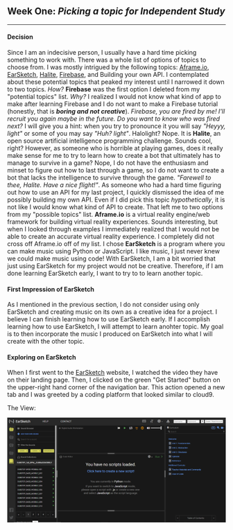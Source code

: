 ## Week One: _Picking a topic for Independent Study_
---

#### Decision 
Since I am an indecisive person, I usually have a hard time picking something to work with. There was a whole list of options of topics to choose from. I was mostly intrigued by the following topics: [Aframe.io](https://aframe.io/), [EarSketch](https://earsketch.gatech.edu/landing/#/), [Halite](https://halite.io/), [Firebase](https://firebase.google.com), and Building your own API. I contemplated about these potential topics that peaked my interest until I narrowed it down to two topics. *How?* 
**Firebase** was the first option I deleted from my "potential topics" list. *Why?* I realized I would not know what kind of app to make after learning Firebase and I do not want to make a Firebase tutorial (honestly, that is **_boring and not creative_**). *Firebase, you are fired by me! I'll recruit you again maybe in the future.* *Do you want to know who was fired next?* I will give you a hint: when you try to pronounce it you will say *"Heyyy, light"* or some of you may say *"Huh? light"*. Halolight? Nope. It is **Halite**, an open source artificial intelligence programming challenge. Sounds cool, right? However, as someone who is horrible at playing games, does it really make sense for me to try to learn how to create a bot that ultimately has to manage to survive in a game? Nope, I do not have the enthusiasm and minset to figure out how to last through a game, so I do not want to create a bot that lacks the intelligence to survive through the game. *"Farewell to thee, Halite. Have a nice flight!"*. As someone who had a hard time figuring out how to use an API for my last project, I quickly dismissed the idea of me possibly building my own API. Even if I did pick this topic *hypothetically*, it is not like I would know what kind of API to create. That left me to two options from my "possible topics" list. **Aframe.io** is a virtual reality engine/web framework for building virtual reality experiences. Sounds interesting, but when I looked through examples I immediately realized that I would not be able to create an accurate virtual reality experience. I completely did not cross off Aframe.io off of my list. I chose **EarSketch** is a program where you can make music using Python or JavaScript. I like music, I just never knew we could make music using code! With EarSketch, I am a bit worried that just using EarSketch for my project would not be creative. Therefore, if I am done learning EarSketch early, I want to try to to learn another topic. 

#### First Impression of EarSketch
As I mentioned in the previous section, I do not consider using only EarSketch and creating music on its own as a creative idea for a project. I believe I can finish learning how to use EarSketch early. If I accomplish learning how to use EarSketch, I will attempt to learn anohter topic. My goal is to then incorporate the music I produced on EarSketch into what I will create with the other topic.

#### Exploring on EarSketch 
When I first went to the [EarSketch](https://earsketch.gatech.edu/landing/#/) website, I watched the video they have on their landing page. Then, I clicked on the green "Get Started" button on the upper-right hand corner of the navigation bar. This action opened a new tab and I was greeted by a coding platform that looked similar to cloud9. 

The View:

![EarSketch](../images/EarSketch.PNG)
